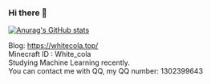 ### Hi there 👋

<!--
**itscola/itscola** is a ✨ _special_ ✨ repository because its `README.md` (this file) appears on your GitHub profile.

Here are some ideas to get you started:

- 🔭 I’m currently working on ...
- 🌱 I’m currently learning ...
- 👯 I’m looking to collaborate on ...
- 🤔 I’m looking for help with ...
- 💬 Ask me about ...
- 📫 How to reach me: ...
- 😄 Pronouns: ...
- ⚡ Fun fact: ...
-->

[![Anurag's GitHub stats](https://github-readme-stats.vercel.app/api?username=itscola)](https://github.com/anuraghazra/github-readme-stats)   

Blog: https://whitecola.top/   
Minecraft ID : White_cola   
Studying Machine Learning recently.   
You can contact me with QQ, my QQ number: 1302399643
